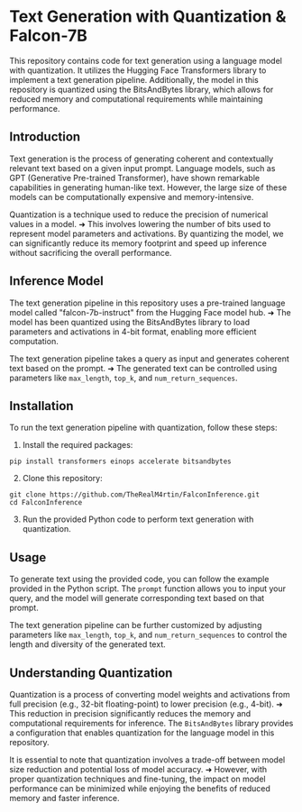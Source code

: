 # Text Generation with Quantization & Falcon-7B

This repository contains code for text generation using a language model with quantization. It utilizes the Hugging Face Transformers library to implement a text generation pipeline. Additionally, the model in this repository is quantized using the BitsAndBytes library, which allows for reduced memory and computational requirements while maintaining performance.

## Introduction

Text generation is the process of generating coherent and contextually relevant text based on a given input prompt. Language models, such as GPT (Generative Pre-trained Transformer), have shown remarkable capabilities in generating human-like text. However, the large size of these models can be computationally expensive and memory-intensive.

Quantization is a technique used to reduce the precision of numerical values in a model. ➜ This involves lowering the number of bits used to represent model parameters and activations. By quantizing the model, we can significantly reduce its memory footprint and speed up inference without sacrificing the overall performance.

## Inference Model

The text generation pipeline in this repository uses a pre-trained language model called "falcon-7b-instruct" from the Hugging Face model hub. ➜ The model has been quantized using the BitsAndBytes library to load parameters and activations in 4-bit format, enabling more efficient computation.

The text generation pipeline takes a query as input and generates coherent text based on the prompt. ➜ The generated text can be controlled using parameters like `max_length`, `top_k`, and `num_return_sequences`.

## Installation

To run the text generation pipeline with quantization, follow these steps:

1. Install the required packages:

```shell
pip install transformers einops accelerate bitsandbytes
```

2. Clone this repository:

```shell
git clone https://github.com/TheRealM4rtin/FalconInference.git
cd FalconInference
```

3. Run the provided Python code to perform text generation with quantization.

## Usage

To generate text using the provided code, you can follow the example provided in the Python script. The `prompt` function allows you to input your query, and the model will generate corresponding text based on that prompt.

The text generation pipeline can be further customized by adjusting parameters like `max_length`, `top_k`, and `num_return_sequences` to control the length and diversity of the generated text.

## Understanding Quantization

Quantization is a process of converting model weights and activations from full precision (e.g., 32-bit floating-point) to lower precision (e.g., 4-bit). ➜ This reduction in precision significantly reduces the memory and computational requirements for inference. The `BitsAndBytes` library provides a configuration that enables quantization for the language model in this repository.

It is essential to note that quantization involves a trade-off between model size reduction and potential loss of model accuracy. ➜ However, with proper quantization techniques and fine-tuning, the impact on model performance can be minimized while enjoying the benefits of reduced memory and faster inference.
